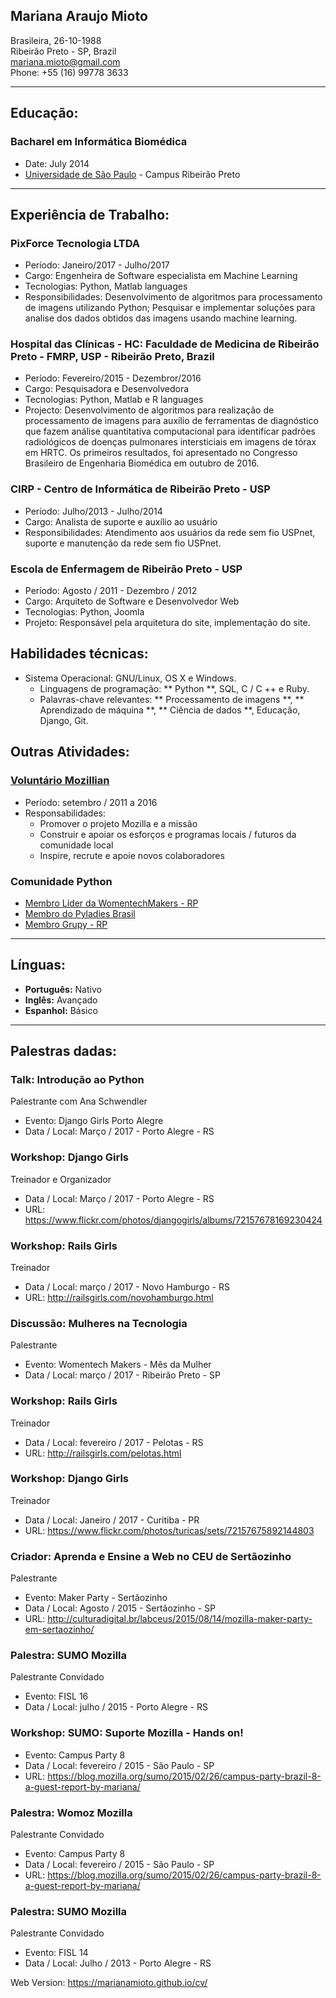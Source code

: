 ## Mariana Araujo Mioto


Brasileira, 26-10-1988  
Ribeirão Preto \- SP, Brazil  
[mariana.mioto@gmail.com](mailto:mariana.mioto@gmail.com)  
Phone: +55 (16) 99778 3633

* * *

## Educação:

### Bacharel em Informática Biomédica
  * Date: July 2014
  * [Universidade de São Paulo](http://en.wikipedia.org/wiki/University_of_São_Paulo) \- Campus Ribeirão Preto
  
* * *

## Experiência de Trabalho:

### PixForce Tecnologia LTDA

* Período: Janeiro/2017 - Julho/2017
* Cargo: Engenheira de Software especialista em Machine Learning 
* Tecnologias: Python, Matlab languages
* Responsibilidades: Desenvolvimento de algoritmos para processamento de imagens utilizando Python; Pesquisar e implementar 
soluções para analise dos dados obtidos das imagens usando machine learning.

### Hospital das Clínicas - HC: Faculdade de Medicina de Ribeirão Preto - FMRP, USP - Ribeirão Preto, Brazil

* Período: Fevereiro/2015 - Dezembror/2016
* Cargo: Pesquisadora e Desenvolvedora
* Tecnologias: Python, Matlab e R languages
* Projecto: Desenvolvimento de algoritmos para realização de processamento de imagens para 
auxílio de ferramentas de diagnóstico que fazem análise quantitativa computacional para identificar 
padrões radiológicos de doenças pulmonares intersticiais em imagens de tórax em HRTC. 
Os primeiros resultados, foi apresentado no Congresso Brasileiro de Engenharia Biomédica em outubro de 2016.

### CIRP - Centro de Informática de Ribeirão Preto - USP 

* Período: Julho/2013 - Julho/2014
* Cargo: Analista de suporte e auxílio ao usuário
* Responsibilidades: Atendimento aos usuários da rede sem fio USPnet, suporte e manutenção da rede sem fio USPnet.

### Escola de Enfermagem de Ribeirão Preto - USP

* Período: Agosto / 2011 - Dezembro / 2012
* Cargo: Arquiteto de Software e Desenvolvedor Web
* Tecnologias: Python, Joomla
* Projeto: Responsável pela arquitetura do site, implementação do site.

## Habilidades técnicas:

* Sistema Operacional: GNU/Linux, OS X e Windows.
   * Linguagens de programação: ** Python **, SQL, C / C ++ e Ruby.
   * Palavras-chave relevantes: ** Processamento de imagens **, ** Aprendizado de máquina **, ** Ciência de dados **, Educação, Django, Git.
  

<div class="page-break"></div>

## Outras Atividades:


### [Voluntário Mozillian](https://mozillians.org/pt-BR/)

   * Período: setembro / 2011 a 2016
   * Responsabilidades:
     * Promover o projeto Mozilla e a missão
     * Construir e apoiar os esforços e programas locais / futuros da comunidade local
     * Inspire, recrute e apoie novos colaboradores


### Comunidade Python

   * [Membro Líder da WomentechMakers - RP](http://wtmribeiraopreto.com.br/)
   * [Membro do Pyladies Brasil](http://brasil.pyladies.com/)
   * [Membro Grupy - RP](https://grupyrp.slack.com)
* * *

## Línguas:

   * **Português:** Nativo
   * **Inglês:** Avançado
   * **Espanhol:** Básico

* * *

<div class="no-print"></div>

## Palestras dadas:

### Talk: Introdução ao Python
<div class = "no-print"> </ div>
  
  Palestrante com Ana Schwendler 
  * Evento: Django Girls Porto Alegre
  * Data / Local: Março / 2017 - Porto Alegre - RS

### Workshop: Django Girls
<div class = "no-print"> </ div>

  Treinador e Organizador
  * Data / Local: Março / 2017 - Porto Alegre - RS
  * URL: <https://www.flickr.com/photos/djangogirls/albums/72157678169230424>

### Workshop: Rails Girls
<div class = "no-print"> </ div>

  Treinador
  * Data / Local: março / 2017 - Novo Hamburgo - RS
  * URL: <http://railsgirls.com/novohamburgo.html>

### Discussão: Mulheres na Tecnologia
<div class = "no-print"> </ div>
  
 Palestrante 
  * Evento: Womentech Makers - Mês da Mulher
  * Data / Local: março / 2017 - Ribeirão Preto - SP

### Workshop: Rails Girls
<div class = "no-print"> </ div>

  Treinador
  * Data / Local: fevereiro / 2017 - Pelotas - RS
  * URL: <http://railsgirls.com/pelotas.html>

### Workshop: Django Girls
<div class = "no-print"> </ div>

  Treinador
  * Data / Local: Janeiro / 2017 - Curitiba - PR
  * URL: <https://www.flickr.com/photos/turicas/sets/72157675892144803>

### Criador: Aprenda e Ensine a Web no CEU de Sertãozinho
<div class = "no-print"> </ div>

  Palestrante 
  * Evento: Maker Party - Sertãozinho
  * Data / Local: Agosto / 2015 - Sertãozinho - SP
  * URL: <http://culturadigital.br/labceus/2015/08/14/mozilla-maker-party-em-sertaozinho/>
  

### Palestra: SUMO Mozilla
<div class = "no-print"> </ div>
  
  Palestrante Convidado
  * Evento: FISL 16
  * Data / Local: julho / 2015 - Porto Alegre - RS


### Workshop: SUMO: Suporte Mozilla - Hands on!
<div class = "no-print"> </ div>

  * Evento: Campus Party 8
  * Data / Local: fevereiro / 2015 - São Paulo - SP
  * URL: <https://blog.mozilla.org/sumo/2015/02/26/campus-party-brazil-8-a-guest-report-by-mariana/>
  
### Palestra: Womoz Mozilla
<div class = "no-print"> </ div>

  Palestrante Convidado
  * Evento: Campus Party 8
  * Data / Local: fevereiro / 2015 - São Paulo - SP
  * URL: <https://blog.mozilla.org/sumo/2015/02/26/campus-party-brazil-8-a-guest-report-by-mariana/>

### Palestra: SUMO Mozilla
<div class = "no-print"> </ div>
  
  Palestrante Convidado
  * Evento: FISL 14
  * Data / Local: Julho / 2013 - Porto Alegre - RS


<div class="no-print"></div>



Web Version: https://marianamioto.github.io/cv/

